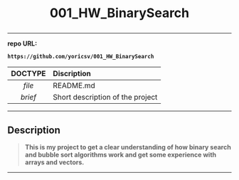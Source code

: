 # <p align = center><b>001_HW_BinarySearch<b></p>
---
 
repo URL:
```
https://github.com/yoricsv/001_HW_BinarySearch
```

**DOCTYPE** | **Discription**
:---: | :---
*file* | README.md
*brief* | Short description of the project

---
## Description
 
> This is my project to get a clear understanding of how binary search and 
> bubble sort algorithms work and get some experience with arrays and vectors.
---
